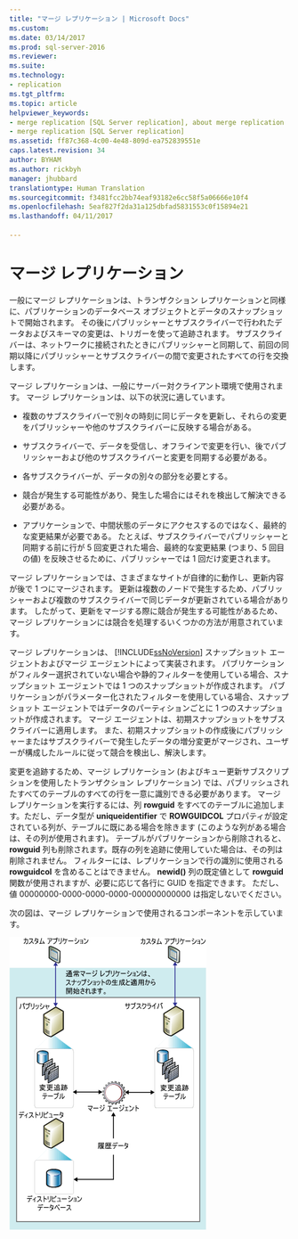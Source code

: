 ```yaml
---
title: "マージ レプリケーション | Microsoft Docs"
ms.custom: 
ms.date: 03/14/2017
ms.prod: sql-server-2016
ms.reviewer: 
ms.suite: 
ms.technology:
- replication
ms.tgt_pltfrm: 
ms.topic: article
helpviewer_keywords:
- merge replication [SQL Server replication], about merge replication
- merge replication [SQL Server replication]
ms.assetid: ff87c368-4c00-4e48-809d-ea752839551e
caps.latest.revision: 34
author: BYHAM
ms.author: rickbyh
manager: jhubbard
translationtype: Human Translation
ms.sourcegitcommit: f3481fcc2bb74eaf93182e6cc58f5a06666e10f4
ms.openlocfilehash: 5eaf827f2da31a125dbfad5831553c0f15894e21
ms.lasthandoff: 04/11/2017

---
```

# <a name="merge-replication"></a>マージ レプリケーション
  一般にマージ レプリケーションは、トランザクション レプリケーションと同様に、パブリケーションのデータベース オブジェクトとデータのスナップショットで開始されます。 その後にパブリッシャーとサブスクライバーで行われたデータおよびスキーマの変更は、トリガーを使って追跡されます。 サブスクライバーは、ネットワークに接続されたときにパブリッシャーと同期して、前回の同期以降にパブリッシャーとサブスクライバーの間で変更されたすべての行を交換します。  
  
 マージ レプリケーションは、一般にサーバー対クライアント環境で使用されます。 マージ レプリケーションは、以下の状況に適しています。  
  
-   複数のサブスクライバーで別々の時刻に同じデータを更新し、それらの変更をパブリッシャーや他のサブスクライバーに反映する場合がある。  
  
-   サブスクライバーで、データを受信し、オフラインで変更を行い、後でパブリッシャーおよび他のサブスクライバーと変更を同期する必要がある。  
  
-   各サブスクライバーが、データの別々の部分を必要とする。  
  
-   競合が発生する可能性があり、発生した場合にはそれを検出して解決できる必要がある。  
  
-   アプリケーションで、中間状態のデータにアクセスするのではなく、最終的な変更結果が必要である。 たとえば、サブスクライバーでパブリッシャーと同期する前に行が 5 回変更された場合、最終的な変更結果 (つまり、5 回目の値) を反映させるために、パブリッシャーでは 1 回だけ変更されます。  
  
 マージ レプリケーションでは、さまざまなサイトが自律的に動作し、更新内容が後で 1 つにマージされます。 更新は複数のノードで発生するため、パブリッシャーおよび複数のサブスクライバーで同じデータが更新されている場合があります。 したがって、更新をマージする際に競合が発生する可能性があるため、マージ レプリケーションには競合を処理するいくつかの方法が用意されています。  
  
 マージ レプリケーションは、 [!INCLUDE[ssNoVersion](../../../includes/ssnoversion-md.md)] スナップショット エージェントおよびマージ エージェントによって実装されます。 パブリケーションがフィルター選択されていない場合や静的フィルターを使用している場合、スナップショット エージェントでは 1 つのスナップショットが作成されます。 パブリケーションがパラメーター化されたフィルターを使用している場合、スナップショット エージェントではデータのパーティションごとに 1 つのスナップショットが作成されます。 マージ エージェントは、初期スナップショットをサブスクライバーに適用します。 また、初期スナップショットの作成後にパブリッシャーまたはサブスクライバーで発生したデータの増分変更がマージされ、ユーザーが構成したルールに従って競合を検出し、解決します。  
  
 変更を追跡するため、マージ レプリケーション (およびキュー更新サブスクリプションを使用したトランザクション レプリケーション) では、パブリッシュされたすべてのテーブルのすべての行を一意に識別できる必要があります。 マージ レプリケーションを実行するには、列 **rowguid** をすべてのテーブルに追加します。ただし、データ型が **uniqueidentifier** で **ROWGUIDCOL** プロパティが設定されている列が、テーブルに既にある場合を除きます (このような列がある場合は、その列が使用されます)。 テーブルがパブリケーションから削除されると、 **rowguid** 列も削除されます。既存の列を追跡に使用していた場合は、その列は削除されません。 フィルターには、レプリケーションで行の識別に使用される **rowguidcol** を含めることはできません。 **newid()** 列の既定値として **rowguid** 関数が使用されますが、必要に応じて各行に GUID を指定できます。 ただし、値 00000000-0000-0000-0000-000000000000 は指定しないでください。  
  
 次の図は、マージ レプリケーションで使用されるコンポーネントを示しています。  
  
 ![マージ レプリケーション コンポーネントとデータ フロー](../../../relational-databases/replication/merge/media/merge.gif "マージ レプリケーション コンポーネントとデータ フロー")  
  
  
